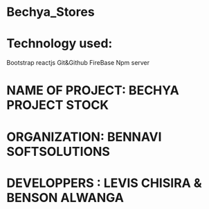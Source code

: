  # Bechya_Stores
 
# Technology used:
Bootstrap
reactjs
Git&Github
FireBase
Npm server

#        NAME OF PROJECT: BECHYA PROJECT STOCK
#        ORGANIZATION:  BENNAVI SOFTSOLUTIONS
#        DEVELOPPERS :  LEVIS CHISIRA & BENSON ALWANGA
